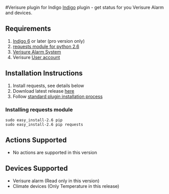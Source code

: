 #Verisure plugin for Indigo
[Indigo](http://www.perceptiveautomation.com/indigo/index.html) plugin - get status for you Verisure Alarm and devices.

## Requirements

1. [Indigo 6](http://www.perceptiveautomation.com/indigo/index.html) or later (pro version only)
2. [requests module for python 2.6](http://docs.python-requests.org/)
3. [Verisure Alarm System](http://www.verisure.com)
4. Verisure [User account](https://mypages.verisure.com)

## Installation Instructions

1. Install requests, see details below
2. Download latest release [here](hhttps://github.com/lindehoff/Indigo-Verisure/releases)
3. Follow [standard plugin installation process](http://bit.ly/1e1Vc7b)

### Installing requests module
```
sudo easy_install-2.6 pip
sudo easy_install-2.6 pip requests
```

## Actions Supported
* No actions are supported in this version

## Devices Supported
* Verisure alarm (Read only in this version)
* Climate devices (Only Temperature in this release)
